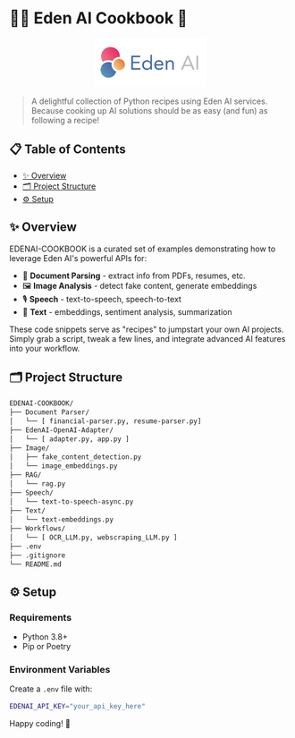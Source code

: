 # 🧑‍🍳 Eden AI Cookbook 🍲

<p align="center">
<img src="assets/logo.jpg" alt="Eden AI Logo" width="200" style="max-width:100%; height:auto;">
</p>

> A delightful collection of Python recipes using Eden AI services. Because cooking up AI solutions should be as easy (and fun) as following a recipe!

## 📋 Table of Contents
- [✨ Overview](#-overview)
- [🗂️ Project Structure](#%EF%B8%8F-project-structure)
- [⚙️ Setup](#%EF%B8%8F-setup)

## ✨ Overview

EDENAI-COOKBOOK is a curated set of examples demonstrating how to leverage Eden AI's powerful APIs for:

- 📄 **Document Parsing** - extract info from PDFs, resumes, etc.
- 🖼️ **Image Analysis** - detect fake content, generate embeddings
- 🎙️ **Speech** - text-to-speech, speech-to-text
- 📝 **Text** - embeddings, sentiment analysis, summarization

These code snippets serve as "recipes" to jumpstart your own AI projects. Simply grab a script, tweak a few lines, and integrate advanced AI features into your workflow.

## 🗂️ Project Structure

```
EDENAI-COOKBOOK/
├── Document Parser/
│   └── [ financial-parser.py, resume-parser.py]
├── EdenAI-OpenAI-Adapter/
│   └── [ adapter.py, app.py ]
├── Image/
│   ├── fake_content_detection.py
│   └── image_embeddings.py
├── RAG/
│   └── rag.py
├── Speech/
│   └── text-to-speech-async.py
├── Text/
│   └── text-embeddings.py
├── Workflows/
│   └── [ OCR_LLM.py, webscraping_LLM.py ]
├── .env
├── .gitignore
└── README.md
```

## ⚙️ Setup

### Requirements
- Python 3.8+
- Pip or Poetry

### Environment Variables
Create a `.env` file with:
```bash
EDENAI_API_KEY="your_api_key_here"
```

Happy coding! 🎉
